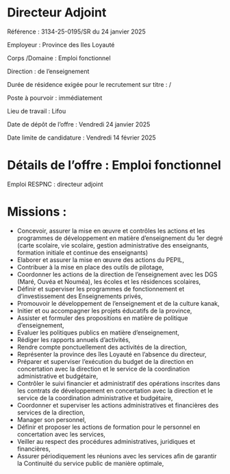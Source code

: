 # Directeur Adjoint

Référence : 3134-25-0195/SR du 24 janvier 2025

Employeur : Province des Iles Loyauté

Corps /Domaine : Emploi fonctionnel

Direction : de l’enseignement

Durée de résidence exigée pour le recrutement sur titre : /

Poste à pourvoir : immédiatement

Lieu de travail : Lifou

Date de dépôt de l’offre : Vendredi 24 janvier 2025

Date limite de candidature : Vendredi 14 février 2025

# Détails de l’offre : Emploi fonctionnel

Emploi RESPNC : directeur adjoint

# Missions :

- Concevoir, assurer la mise en œuvre et contrôles les actions et les programmes de développement en matière d’enseignement du 1er degré (carte scolaire, vie scolaire, gestion administrative des enseignants, formation initiale et continue des enseignants)
- Elaborer et assurer la mise en œuvre des actions du PEPIL,
- Contribuer à la mise en place des outils de pilotage,
- Coordonner les actions de la direction de l’enseignement avec les DGS (Maré, Ouvéa et Nouméa), les écoles et les résidences scolaires,
- Définir et superviser les programmes de fonctionnement et d’investissement des Enseignements privés,
- Promouvoir le développement de l’enseignement et de la culture kanak,
- Initier et ou accompagner les projets éducatifs de la province,
- Assister et formuler des propositions en matière de politique d’enseignement,
- Evaluer les politiques publics en matière d’enseignement,
- Rédiger les rapports annuels d’activités,
- Rendre compte ponctuellement des activités de la direction,
- Représenter la province des îles Loyauté en l’absence du directeur,
- Préparer et superviser l’exécution du budget de la direction en concertation avec la direction et le service de la coordination administrative et budgétaire,
- Contrôler le suivi financier et administratif des opérations inscrites dans les contrats de développement en concertation avec la direction et le service de la coordination administrative et budgétaire,
- Coordonner et superviser les actions administratives et financières des services de la direction,
- Manager son personnel,
- Définir et proposer les actions de formation pour le personnel en concertation avec les services,
- Veiller au respect des procédures administratives, juridiques et financières,
- Assurer périodiquement les réunions avec les services afin de garantir la Continuité du service public de manière optimale,
